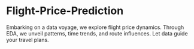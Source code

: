 # Flight-Price-Prediction
Embarking on a data voyage, we explore flight price dynamics. Through EDA, we unveil patterns, time trends, and route influences. Let data guide your travel plans.
